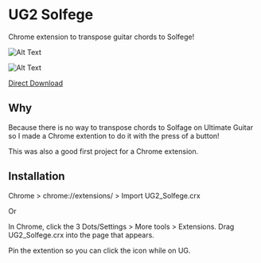 # UG2 Solfege

Chrome extension to transpose guitar chords to Solfege!

![Alt Text](https://media.giphy.com/media/dk2JTfeNICyHJmseiZ/giphy.gif)



![Alt Text](https://media.giphy.com/media/5ornuAoIxepT3aZikU/giphy.gif)


[Direct Download]()

## Why

Because there is no way to transpose chords to Solfage on Ultimate Guitar so I made a Chrome extention to do it with the press of a button!

This was also a good first project for a Chrome extension.

## Installation

Chrome > chrome://extensions/ > Import UG2_Solfege.crx

Or

In Chrome, click the 3 Dots/Settings > More tools > Extensions. Drag UG2_Solfege.crx into the page that appears.

Pin the extention so you can click the icon while on UG.
